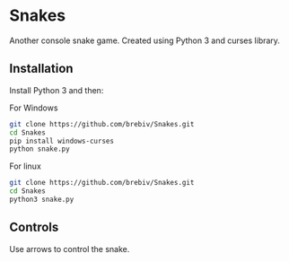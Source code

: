 # Snakes

Another console snake game. Created using Python 3 and curses library.

## Installation
Install Python 3 and then:

For Windows

```bash
git clone https://github.com/brebiv/Snakes.git
cd Snakes
pip install windows-curses
python snake.py
```
For linux
```bash
git clone https://github.com/brebiv/Snakes.git
cd Snakes
python3 snake.py
```

## Controls
Use arrows to control the snake.
